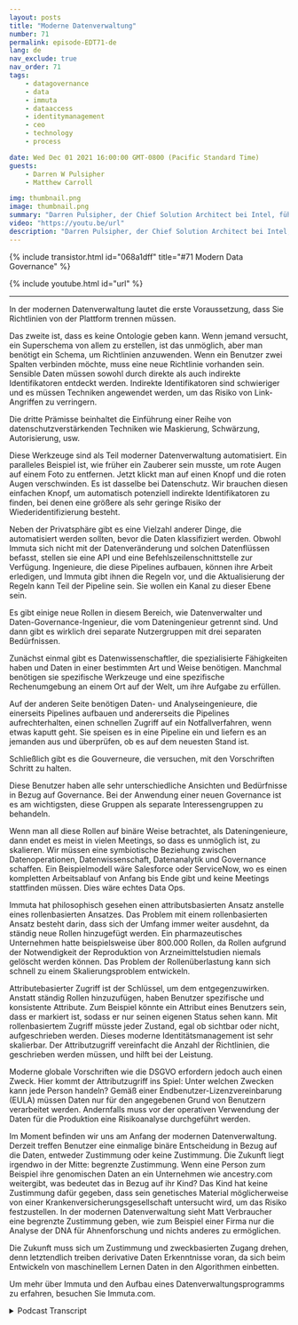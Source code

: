 ```yaml
---
layout: posts
title: "Moderne Datenverwaltung"
number: 71
permalink: episode-EDT71-de
lang: de
nav_exclude: true
nav_order: 71
tags:
    - datagovernance
    - data
    - immuta
    - dataaccess
    - identitymanagement
    - ceo
    - technology
    - process

date: Wed Dec 01 2021 16:00:00 GMT-0800 (Pacific Standard Time)
guests:
    - Darren W Pulsipher
    - Matthew Carroll

img: thumbnail.png
image: thumbnail.png
summary: "Darren Pulsipher, der Chief Solution Architect bei Intel, führt seine ausführliche Diskussion über die Realität und Zukunft moderner Datenverwaltung mit Matthew Carroll, dem CEO von Immuta, fort. In dieser Episode diskutieren sie Datenklassifikation, Richtlinien und Governance."
video: "https://youtu.be/url"
description: "Darren Pulsipher, der Chief Solution Architect bei Intel, führt seine ausführliche Diskussion über die Realität und Zukunft moderner Datenverwaltung mit Matthew Carroll, dem CEO von Immuta, fort. In dieser Episode diskutieren sie Datenklassifikation, Richtlinien und Governance."
---
```


<div>
{% include transistor.html id="068a1dff" title="#71 Modern Data Governance" %}

{% include youtube.html id="url" %}
</div>

---

In der modernen Datenverwaltung lautet die erste Voraussetzung, dass Sie Richtlinien von der Plattform trennen müssen.

Das zweite ist, dass es keine Ontologie geben kann. Wenn jemand versucht, ein Superschema von allem zu erstellen, ist das unmöglich, aber man benötigt ein Schema, um Richtlinien anzuwenden. Wenn ein Benutzer zwei Spalten verbinden möchte, muss eine neue Richtlinie vorhanden sein. Sensible Daten müssen sowohl durch direkte als auch indirekte Identifikatoren entdeckt werden. Indirekte Identifikatoren sind schwieriger und es müssen Techniken angewendet werden, um das Risiko von Link-Angriffen zu verringern.

Die dritte Prämisse beinhaltet die Einführung einer Reihe von datenschutzverstärkenden Techniken wie Maskierung, Schwärzung, Autorisierung, usw.

Diese Werkzeuge sind als Teil moderner Datenverwaltung automatisiert. Ein paralleles Beispiel ist, wie früher ein Zauberer sein musste, um rote Augen auf einem Foto zu entfernen. Jetzt klickt man auf einen Knopf und die roten Augen verschwinden. Es ist dasselbe bei Datenschutz. Wir brauchen diesen einfachen Knopf, um automatisch potenziell indirekte Identifikatoren zu finden, bei denen eine größere als sehr geringe Risiko der Wiederidentifizierung besteht.

Neben der Privatsphäre gibt es eine Vielzahl anderer Dinge, die automatisiert werden sollten, bevor die Daten klassifiziert werden. Obwohl Immuta sich nicht mit der Datenveränderung und solchen Datenflüssen befasst, stellen sie eine API und eine Befehlszeilenschnittstelle zur Verfügung. Ingenieure, die diese Pipelines aufbauen, können ihre Arbeit erledigen, und Immuta gibt ihnen die Regeln vor, und die Aktualisierung der Regeln kann Teil der Pipeline sein. Sie wollen ein Kanal zu dieser Ebene sein.

Es gibt einige neue Rollen in diesem Bereich, wie Datenverwalter und Daten-Governance-Ingenieur, die vom Dateningenieur getrennt sind. Und dann gibt es wirklich drei separate Nutzergruppen mit drei separaten Bedürfnissen.

Zunächst einmal gibt es Datenwissenschaftler, die spezialisierte Fähigkeiten haben und Daten in einer bestimmten Art und Weise benötigen. Manchmal benötigen sie spezifische Werkzeuge und eine spezifische Rechenumgebung an einem Ort auf der Welt, um ihre Aufgabe zu erfüllen.

Auf der anderen Seite benötigen Daten- und Analyseingenieure, die einerseits Pipelines aufbauen und andererseits die Pipelines aufrechterhalten, einen schnellen Zugriff auf ein Notfallverfahren, wenn etwas kaputt geht. Sie speisen es in eine Pipeline ein und liefern es an jemanden aus und überprüfen, ob es auf dem neuesten Stand ist.

Schließlich gibt es die Gouverneure, die versuchen, mit den Vorschriften Schritt zu halten.

Diese Benutzer haben alle sehr unterschiedliche Ansichten und Bedürfnisse in Bezug auf Governance. Bei der Anwendung einer neuen Governance ist es am wichtigsten, diese Gruppen als separate Interessengruppen zu behandeln.

Wenn man all diese Rollen auf binäre Weise betrachtet, als Dateningenieure, dann endet es meist in vielen Meetings, so dass es unmöglich ist, zu skalieren. Wir müssen eine symbiotische Beziehung zwischen Datenoperationen, Datenwissenschaft, Datenanalytik und Governance schaffen. Ein Beispielmodell wäre Salesforce oder ServiceNow, wo es einen kompletten Arbeitsablauf von Anfang bis Ende gibt und keine Meetings stattfinden müssen. Dies wäre echtes Data Ops.

Immuta hat philosophisch gesehen einen attributsbasierten Ansatz anstelle eines rollenbasierten Ansatzes. Das Problem mit einem rollenbasierten Ansatz besteht darin, dass sich der Umfang immer weiter ausdehnt, da ständig neue Rollen hinzugefügt werden. Ein pharmazeutisches Unternehmen hatte beispielsweise über 800.000 Rollen, da Rollen aufgrund der Notwendigkeit der Reproduktion von Arzneimittelstudien niemals gelöscht werden können. Das Problem der Rollenüberlastung kann sich schnell zu einem Skalierungsproblem entwickeln.

Attributebasierter Zugriff ist der Schlüssel, um dem entgegenzuwirken. Anstatt ständig Rollen hinzuzufügen, haben Benutzer spezifische und konsistente Attribute. Zum Beispiel könnte ein Attribut eines Benutzers sein, dass er markiert ist, sodass er nur seinen eigenen Status sehen kann. Mit rollenbasiertem Zugriff müsste jeder Zustand, egal ob sichtbar oder nicht, aufgeschrieben werden. Dieses moderne Identitätsmanagement ist sehr skalierbar. Der Attributzugriff vereinfacht die Anzahl der Richtlinien, die geschrieben werden müssen, und hilft bei der Leistung.

Moderne globale Vorschriften wie die DSGVO erfordern jedoch auch einen Zweck. Hier kommt der Attributzugriff ins Spiel: Unter welchen Zwecken kann jede Person handeln? Gemäß einer Endbenutzer-Lizenzvereinbarung (EULA) müssen Daten nur für den angegebenen Grund von Benutzern verarbeitet werden. Andernfalls muss vor der operativen Verwendung der Daten für die Produktion eine Risikoanalyse durchgeführt werden.

Im Moment befinden wir uns am Anfang der modernen Datenverwaltung. Derzeit treffen Benutzer eine einmalige binäre Entscheidung in Bezug auf die Daten, entweder Zustimmung oder keine Zustimmung. Die Zukunft liegt irgendwo in der Mitte: begrenzte Zustimmung. Wenn eine Person zum Beispiel ihre genomischen Daten an ein Unternehmen wie ancestry.com weitergibt, was bedeutet das in Bezug auf ihr Kind? Das Kind hat keine Zustimmung dafür gegeben, dass sein genetisches Material möglicherweise von einer Krankenversicherungsgesellschaft untersucht wird, um das Risiko festzustellen. In der modernen Datenverwaltung sieht Matt Verbraucher eine begrenzte Zustimmung geben, wie zum Beispiel einer Firma nur die Analyse der DNA für Ahnenforschung und nichts anderes zu ermöglichen.

Die Zukunft muss sich um Zustimmung und zweckbasierten Zugang drehen, denn letztendlich treiben derivative Daten Erkenntnisse voran, da sich beim Entwickeln von maschinellem Lernen Daten in den Algorithmen einbetten.

Um mehr über Immuta und den Aufbau eines Datenverwaltungsprogramms zu erfahren, besuchen Sie Immuta.com.



<details>
<summary> Podcast Transcript </summary>

<p></p>

</details>
